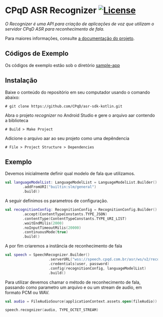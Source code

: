 # CPqD ASR Recognizer  [![License](https://img.shields.io/badge/License-Apache%202.0-blue.svg)](https://opensource.org/licenses/Apache-2.0)

*O Recognizer é uma API para criação de aplicações de voz que utilizam o servidor CPqD ASR para reconhecimento de fala.*

Para maiores informações, consulte [a documentação do projeto](https://speechweb.cpqd.com.br/asr/docs).

## Códigos de Exemplo

Os códigos de exemplo estão sob o diretório [sample-app](https://github.com/CPqD/asr-sdk-kotlin/tree/master/sample)


## Instalação

Baixe o conteúdo do repositório em seu computador usando o comando abaixo:

	# git clone https://github.com/CPqD/asr-sdk-kotlin.git
	
Abra o projeto *recognizer* no Android Studio e gere o arquivo aar contendo a biblioteca	

	# Build > Make Project 
	
Adicione o arquivo aar ao seu projeto como uma depêndencia

	# File > Project Structure > Dependencies
	
	
## Exemplo

Devemos inicialmente definir qual modelo de fala que utilizamos.
	
```kotlin
val languageModelList: LanguageModelList = LanguageModelList.Builder()
        .addFromURI("builtin:slm/general")
        .build()
```

A seguir definimos os parametros de configuração.

```kotlin
val recognitionConfig: RecognitionConfig = RecognitionConfig.Builder()
        .accept(ContentTypeConstants.TYPE_JSON)
        .contentType(ContentTypeConstants.TYPE_URI_LIST)
        .waitEndMilis(2000)
        .noInputTimeoutMilis(20000)
        .continuousMode(true)
        .build()
```

A por fim criaremos a instância de reconhecimento de fala

```kotlin
val speech = SpeechRecognizer.Builder()
                    .serverURL("wss://speech.cpqd.com.br/asr/ws/v2/recognize/8k")
                    .credentials(user, password)
                    .config(recognitionConfig, languageModelList)
                    .build()
```


Para utilizar devemos chamar o método de reconhecimento de fala, passando como parametro um arquivo e ou um stream de audio, em formato PCM ou WAV.

```kotlin
val audio = FileAudioSource(applicationContext.assets.open(fileAudio))

speech.recognizer(audio, TYPE_OCTET_STREAM)
```



